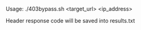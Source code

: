 Usage: ./403bypass.sh <target_url> <ip_address>

Header response code will be saved into results.txt
